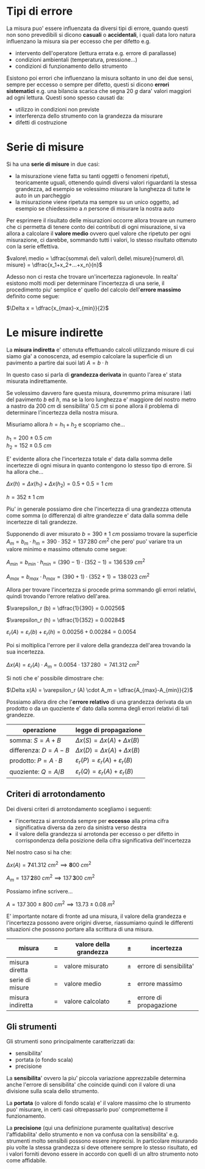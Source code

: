 # Tipi di errore  

La misura puo' essere influenzata da diversi tipi di errore, quando questi non sono prevedibili si dicono **casuali** o **accidentali**, i quali data loro natura influenzano la misura sia per eccesso che per difetto e.g.

* intervento dell'operatore (lettura errata e.g. errore di parallasse)
* condizioni ambientali (temperatura, pressione...)
* condizioni di funzionamento dello strumento

Esistono poi errori che influenzano la misura soltanto in uno dei due sensi, sempre per eccesso o sempre per difetto, questi si dicono **errori sistematici** e.g. una bilancia scarica che segna $20\ g$ dara' valori maggiori ad ogni lettura. Questi sono spesso causati da:  

* utilizzo in condizioni non previste
* interferenza dello strumento con la grandezza da misurare
* difetti di costruzione

# Serie di misure  

Si ha una **serie di misure** in due casi:  

* la misurazione viene fatta su tanti oggetti o fenomeni ripetuti, teoricamente uguali, ottenendo quindi diversi valori riguardanti la stessa grandezza, ad esempio se volessimo misurare la lunghezza di tutte le auto in un parcheggio
* la misurazione viene ripetuta ma sempre su un unico oggetto, ad esempio se chiedessimo a $n$ persone di misurare la nostra auto

Per esprimere il risultato delle misurazioni occorre allora trovare un numero che ci permetta di tenere conto dei contributi di ogni misurazione, si va allora a calcolare il **valore medio** ovvero quel valore che ripetuto per ogni misurazione, ci darebbe, sommando tutti i valori, lo stesso risultato ottenuto con la serie effettiva.  

$valore\ medio = \dfrac{somma\ dei\ valori\ delle\ misure}{numero\ di\ misure} = \dfrac{x_1+x_2+...+x_n}{n}$  

Adesso non ci resta che trovare un'incertezza ragionevole. In realta' esistono molti modi per determinare l'incertezza di una serie, il procedimento piu' semplice e' quello del calcolo dell'**errore massimo** definito come segue:  

$\Delta x = \dfrac{x_{max}-x_{min}}{2}$  

# Le misure indirette  

La **misura indiretta** e' ottenuta effettuando calcoli utilizzando misure di cui siamo gia' a conoscenza, ad esempio calcolare la superficie di un pavimento a partire dai suoi lati $A = b \cdot h$  

In questo caso si parla di **grandezza derivata** in quanto l'area e' stata misurata indirettamente.  

Se volessimo davvero fare questa misura, dovremmo prima misurare i lati del pavimento $b$ ed $h$, ma se la loro lunghezza e' maggiore del nostro metro a nastro da $200\ cm$ di sensibilita' $0.5\ cm$ si pone allora il problema di determinare l'incertezza della nostra misura.  

Misuriamo allora $h = h_1 + h_2$ e scopriamo che...  

$h_1 = 200\pm 0.5\ cm$  
$h_2 = 152\pm 0.5\ cm$  

E' evidente allora che l'incertezza totale e' data dalla somma delle incertezze di ogni misura in quanto contengono lo stesso tipo di errore. Si ha allora che...  

$\Delta x(h) = \Delta x(h_1) + \Delta x(h_2) = 0.5 + 0.5 = 1\ cm$  

$h = 352\pm 1\ cm$  

Piu' in generale possiamo dire che l'incertezza di una grandezza ottenuta come somma (o differenza) di altre grandezze e' data dalla somma delle incertezze di tali grandezze.  

Supponendo di aver misurato $b = 390\pm 1\ cm$ possiamo trovare la superficie $A_m = b_m \cdot h_m = 390 \cdot 352 = 137\,280\ cm^2$ che pero' puo' variare tra un valore minimo e massimo ottenuto come segue:  

$A_{min} = b_{min} \cdot h_{min} = (390 - 1) \cdot (352-1)= 136\,539\ cm^2$  

$A_{max} = b_{max} \cdot h_{max} = (390 + 1) \cdot (352+1) = 138\,023\ cm^2$  

Allora per trovare l'incertezza si procede prima sommando gli errori relativi, quindi trovando l'errore relativo dell'area.  

$\varepsilon_r (b) = \dfrac{1}{390} = 0.00256$  

$\varepsilon_r (h) = \dfrac{1}{352} = 0.00284$  

$\varepsilon_r (A) = \varepsilon_r (b) + \varepsilon_r (h) = 0.00256 + 0.00284 = 0.0054$  

Poi si moltiplica l'errore per il valore della grandezza dell'area trovando la sua incertezza.  

$\Delta x(A) = \varepsilon_r (A) \cdot A_m = 0.0054 \cdot 137\,280\ = 741.312\ cm^2$  

Si noti che e' possibile dimostrare che:  

$\Delta x(A) = \varepsilon_r (A) \cdot A_m = \dfrac{A_{max}-A_{min}}{2}$  

Possiamo allora dire che l'**errore relativo** di una grandezza derivata da un prodotto o da un quoziente e' dato dalla somma degli errori relativi di tali grandezze.  

| operazione                | legge di propagazione                                    |
| ------------------------- | -------------------------------------------------------- |
| somma: $S = A + B$        | $\Delta x(S) = \Delta x(A) + \Delta x(B)$                |
| differenza: $D = A - B$   | $\Delta x(D) = \Delta x(A) + \Delta x(B)$                |
| prodotto: $P = A \cdot B$ | $\varepsilon_r(P) = \varepsilon_r(A) + \varepsilon_r(B)$ |
| quoziente: $Q = A/B$      | $\varepsilon_r(Q) = \varepsilon_r(A) + \varepsilon_r(B)$ |

## Criteri di arrotondamento  

Dei diversi criteri di arrotondamento scegliamo i seguenti:  

* l'incertezza si arrotonda sempre per **eccesso** alla prima cifra significativa diversa da zero da sinistra verso destra
*  il valore della grandezza si arrotonda per eccesso o per difetto in corrispondenza della posizione della cifra significativa dell'incertezza

Nel nostro caso si ha che:  

$\Delta x(A) = \bm{7}41.312\ cm^2 \implies \bm{8}00\ cm^2$  

$A_m = 137\,\bm{2}80\ cm^2 \implies 137\,\bm{3}00\ cm^2$  

Possiamo infine scrivere...  

$A = 137\,300\pm 800\ cm^2 \implies 13.73\pm 0.08\ m^2$  

E' importante notare di fronte ad una misura, il valore della grandezza e l'incertezza possono avere origini diverse, riassumiamo quindi le differenti situazioni che possono portare alla scrittura di una misura.  

| misura           | =   | valore della grandezza | $\pm$ | incertezza             |
| ---------------- | --- | ---------------------- | ----- | ---------------------- |
| misura diretta   | =   | valore misurato        | $\pm$ | errore di sensibilita' |
| serie di misure  | =   | valore medio           | $\pm$ | errore massimo         |
| misura indiretta | =   | valore calcolato       | $\pm$ | errore di propagazione |

## Gli strumenti  

Gli strumenti sono principalmente caratterizzati da:  

* sensibilita'
* portata (o fondo scala)
* precisione

La **sensibilita**' ovvero la piu' piccola variazione apprezzabile determina anche l'errore di sensibilita' che coincide quindi con il valore di una divisione sulla scala dello strumento.  

La **portata** (o valore di fondo scala) e' il valore massimo che lo strumento puo' misurare, in certi casi oltrepassarlo puo' comprometterne il funzionamento.  

La **precisione** (qui una definizione puramente qualitativa) descrive l'affidabilita' dello strumento e non va confusa con la sensibilita' e.g. strumenti molto sensibili possono essere imprecisi. In particolare misurando piu volte la stessa grandezza si deve ottenere sempre lo stesso risultato, ed i valori forniti devono essere in accordo con quelli di un altro strumento noto come affidabile.